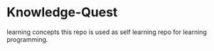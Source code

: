 # Knowledge-Quest
learning concepts
this repo is used as self learning repo for learning programming.
